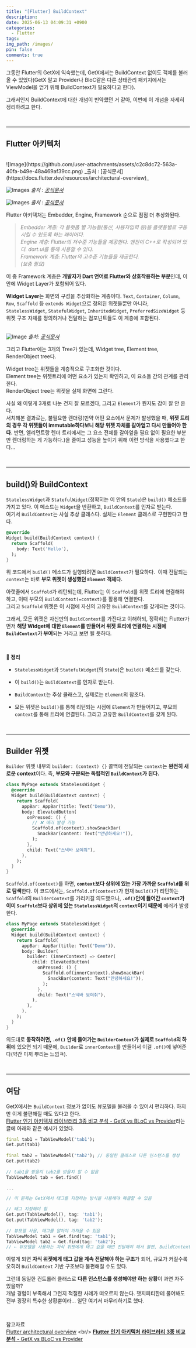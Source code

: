 ```yaml
---
title: "[Flutter] BuildContext"
description: 
date: 2025-06-13 04:09:31 +0900
categories:
  - Flutter
tags: 
img_path: /images/
pin: false
comments: true
---
```

그동안 Flutter의 GetX에 익숙했는데, GetX에서는 BuildContext 없이도 객체를 불러올 수 있었다(GetX 말고 Provider나 BloC같은 다른 상태관리 패키지에서는 ViewModel을 얻기 위해 BuildContext가 필요하다고 한다). 

그래서인지 BuildContext에 대한 개념이 빈약했던 거 같아, 이번에 이 개념을 자세히 정리하려고 한다.

  

<br/>

____

  
## Flutter 아키텍처 
<br/>
![Image](https://github.com/user-attachments/assets/c2c8dc72-563a-40fa-b49e-48a469af39cc.png)
_출처 : [공식문서](https://docs.flutter.dev/resources/architectural-overview)_

![Images](https://raw.githubusercontent.com/jm3789/jm3789.github.io/main/images/250613-1.png)
_출처 : [공식문서](https://docs.flutter.dev/resources/architectural-overview)_

![Images](250615-1.png)
_출처 : [공식문서](https://docs.flutter.dev/resources/architectural-overview)_

Flutter 아키텍처는 Embedder, Engine, Framework 순으로 점점 더 추상화된다.

>_<span style="color:gray;">Embedder 계층: 각 플랫폼 별 기능들(통신, 사용자입력 등)을 플랫폼별로 구동시킬 수 있도록 하는 레이어다.<br/>
Engine 계층: Flutter의 저수준 기능들을 제공한다. 엔진이 C++로 작성되어 있다. dart.ui를 통해 사용할 수 있다.<br/>
Framework 계층: Flutter의 고수준 기능들을 제공한다.<br/>
(보충 필요)</span>_

이 중 Framework 계층은 **개발자가 Dart 언어로 Flutter와 상호작용하는 부분**인데, 이 안에 Widget Layer가 포함되어 있다.

**Widget Layer**는 화면의 구성을 추상화하는 계층이다.
`Text`, `Container`, `Column`, `Row`, `Scaffold` 등 `extends Widget`으로 정의된 위젯들뿐만 아니라, `StatelessWidget`, `StatefulWidget`, `InheritedWidget`, `PreferredSizeWidget` 등 위젯 구조 자체를 정의하거나 전달하는 컴포넌트들도 이 계층에 포함된다. 
<br/>
<br/>
  

![Image](https://github.com/user-attachments/assets/9db41700-0cc3-4562-9e04-45fd164d78bc)
_출처: [공식문서](https://docs.flutter.dev/resources/architectural-overview)_

그리고 Flutter에는 3개의 Tree가 있는데, Widget tree, Element tree, RenderObject tree다.

Widget tree는 위젯들을 계층적으로 구조화한 것이다. <br/>
Element tree는 위젯트리에 어떤 요소가 있는지 확인하고, 이 요소들 간의 관계를 관리한다. <br/>
RenderObject tree는 위젯을 실제 화면에 그린다. <br/>

사실 왜 이렇게 3개로 나눈 건지 잘 모르겠다, 그리고 `Element`가 뭔지도 감이 잘 안 온다.<br/> 서치해본 결과로는, 불필요한 렌더링(만약 어떤 요소에서 문제가 발생했을 때, **위젯 트리의 경우 각 위젯들이 immutable하다보니 해당 위젯 자체를 갈아엎고 다시 만들어야 한다.** 반면, 엘리먼트랑 렌더 트리에서는 그 요소 전체를 갈아엎을 필요 없이 필요한 부분만 렌더링하는 게 가능하다.)을 줄이고 성능을 높이기 위해 이런 방식을 사용했다고 한다...

  
<br/>

_____  

  

## build()와 BuildContext

  

`StatelessWidget`과 `StatefulWidget`(정확히는 이 안의 `State`)은 `build()` 메소드를 가지고 있다.
이 메소드는 `Widget`을 반환하고, `BuildContext`를 인자로 받는다. <br/>
여기서 `BuildContext`는 사실 추상 클래스다. 실체는 `Element` 클래스로 구현한다고 한다.

```dart
@override
Widget build(BuildContext context) {
  return Scaffold(
    body: Text('Hello'),
  );
}
```

  

위 코드에서 `build()` 메소드가 실행되려면 `BuildContext`가 필요하다. 
이때 전달되는 `context`는 바로 **부모 위젯이 생성했던 `Element` 객체다.**

아랫줄에서 `Scaffold`가 리턴되는데, Flutter는 이 `Scaffold`를 위젯 트리에 연결해야 하고, 이때 부모의 `BuildContext(=context)`를 활용해 연결한다. <br/>
그리고 `Scaffold` 위젯은 이 시점에 자신의 고유한 `BuildContext`를 갖게되는 것이다.

그래서, 모든 위젯은 자신만의 `BuildContext`를 가진다고 이해하되, 정확히는 Flutter가 먼저 **해당 Widget에 대한 `Element`를 만들어서 위젯 트리에 연결하는 시점에 `BuildContext`가 부여**되는 거라고 보면 될 듯하다.

<br/>
  

**🔎 정리**

- `StatelessWidget`과 `StatefulWidget`(의 `State`)은 `build()` 메소드를 갖는다.
- 이 `build()`는 `BuildContext`를 인자로 받는다.
- `BuildContext`는 추상 클래스고, 실제로는 `Element`의 참조다.
- 모든 위젯은 `build()`를 통해 리턴되는 시점에 `Element`가 만들어지고, 부모의 `context`를 통해 트리에 연결된다. 그리고 고유한 `BuildContext`를 갖게 된다.

  

  <br/>

____

  

  

## Builder 위젯

  

`Builder` 위젯 내부의 `builder: (context) {}` 콜백에 전달되는 `context`는 **완전히 새로운 context**이다.
즉, **부모와 구분되는 독립적인 `BuildContext`가 된다.**


```dart
class MyPage extends StatelessWidget {
  @override
  Widget build(BuildContext context) {
    return Scaffold(
      appBar: AppBar(title: Text("Demo")),
      body: ElevatedButton(
        onPressed: () {
          // ❌ 에러 발생 가능
          Scaffold.of(context).showSnackBar(
            SnackBar(content: Text("안녕하세요!")),
          );
        },
        child: Text("스낵바 보여줘"),
      ),
    );
  }
}
```

`Scaffold.of(context)`를 하면, **`context`보다 상위에 있는 가장 가까운 `Scaffold`를 위로 탐색**한다. 이 코드에서는, `Scaffold.of(context)`가 현재 `build()`가 리턴하는 `Scaffold`의 `BuilderContext`를 가리키길 의도했으나, **`.of()`안에 들어간 `context`가 이미 `Scaffold`보다 상위에 있는 `StatelessWidget`의 `context`이기 때문에** 에러가 발생한다.

  
```dart
class MyPage extends StatelessWidget {
  @override
  Widget build(BuildContext context) {
    return Scaffold(
      appBar: AppBar(title: Text("Demo")),
      body: Builder(
        builder: (innerContext) => Center(
          child: ElevatedButton(
            onPressed: () {
              Scaffold.of(innerContext).showSnackBar(
                SnackBar(content: Text("안녕하세요!")),
              );
            },
            child: Text("스낵바 보여줘"),
          ),
        ),
      ),
    );
  }
}
```


의도대로 **동작하려면, `.of()` 안에 들어가는 `BuilderContext`가 실제로 `Scaffold`의 하위**에 있으면 되기 때문에, `Builder`로 `innerContext`를 만들어서 이걸 `.of()`에 넣어준다(약간 미끼 뿌리는 느낌ㅋ).

  

<br/>
  
______

  

## 여담

  

GetX에서는 `BuildContext` 정보가 없어도 뷰모델을 불러올 수 있어서 편리하다.
하지만 이게 불편해질 때도 있다고 한다. <br/>
[Flutter 인기 아키텍처 라이브러리 3종 비교 분석 - GetX vs BLoC vs Provider]([https://engineering.linecorp.com/ko/blog/flutter-architecture-getx-bloc-provider](https://engineering.linecorp.com/ko/blog/flutter-architecture-getx-bloc-provider))라는 글에 아래와 같은 예시가 있었다.

  
```dart
final tab1 = TabViewModel('tab1');
Get.put(tab1)
 
final tab2 = TabViewModel('tab2'); // 동일한 클래스로 다른 인스턴스를 생성
Get.put(tab2)
 
// tab1을 받을지 tab2를 받을지 알 수 없음
TabViewModel tab = Get.find()

...

// 이 문제는 GetX에서 태그를 지정하는 방식을 사용해야 해결할 수 있음

// 태그 지정해야 함
Get.put(TabViewModel(), tag: 'tab1');
Get.put(TabViewModel(), tag: 'tab2');
 
// 뷰모델 사용, 태그를 알아야 가져올 수 있음
TabViewModel tab1 = Get.find(tag: 'tab1'); 
TabViewModel tab2 = Get.find(tag: 'tab2');
// ← 뷰모델을 사용하는 자식 위젯에게 태그 값을 매번 전달해야 해서 불편, BuildContext를 사용하는 게 낫지 않을까?
```

  
이렇게 되면 **자식 위젯에게 태그 값을 계속 전달해야 하는 구조**가 되어, 규모가 커질수록 오히려 `BuildContext` 기반 구조보다 불편해질 수도 있다.

그런데 동일한 컨트롤러 클래스로 **다른 인스턴스를 생성해야만 하는 상황**이 과연 자주 있을까?  
개발 경험이 부족해서 그런지 적절한 사례가 떠오르지 않는다. 챗지피티한테 물어봐도 전부 굉장히 특수한 상황뿐이라… 일단 여기서 마무리하기로 했다.

<br/>

  

참고자료<br/>
[Flutter architectural overview]([https://docs.flutter.dev/resources/architectural-overview](https://docs.flutter.dev/resources/architectural-overview)) <br/>
[**Flutter** **인기** **아키텍처** **라이브러리** **3종** **비교** **분석** - GetX vs BLoC vs Provider]([https://engineering.linecorp.com/ko/blog/flutter-architecture-getx-bloc-provider](https://engineering.linecorp.com/ko/blog/flutter-architecture-getx-bloc-provider))